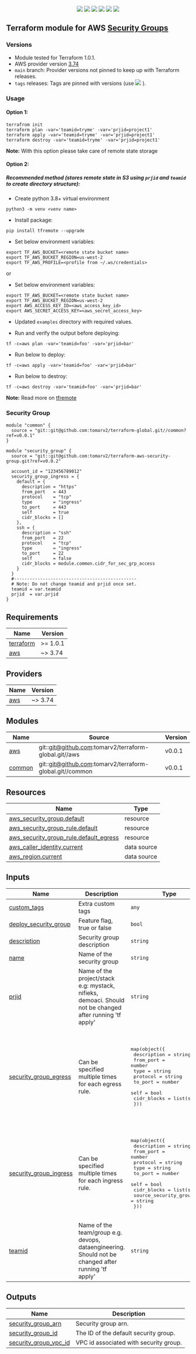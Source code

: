 <p align="center">
    <a href="https://github.com/tomarv2/terraform-aws-security-group/actions/workflows/pre-commit.yml" alt="Pre Commit">
        <img src="https://github.com/tomarv2/terraform-aws-security-group/actions/workflows/pre-commit.yml/badge.svg?branch=main" /></a>
    <a href="https://www.apache.org/licenses/LICENSE-2.0" alt="license">
        <img src="https://img.shields.io/github/license/tomarv2/terraform-aws-security-group" /></a>
    <a href="https://github.com/tomarv2/terraform-aws-security-group/tags" alt="GitHub tag">
        <img src="https://img.shields.io/github/v/tag/tomarv2/terraform-aws-security-group" /></a>
    <a href="https://github.com/tomarv2/terraform-aws-security-group/pulse" alt="Activity">
        <img src="https://img.shields.io/github/commit-activity/m/tomarv2/terraform-aws-security-group" /></a>
    <a href="https://stackoverflow.com/users/6679867/tomarv2" alt="Stack Exchange reputation">
        <img src="https://img.shields.io/stackexchange/stackoverflow/r/6679867"></a>
    <a href="https://twitter.com/intent/follow?screen_name=varuntomar2019" alt="follow on Twitter">
        <img src="https://img.shields.io/twitter/follow/varuntomar2019?style=social&logo=twitter"></a>
</p>

## Terraform module for AWS [Security Groups]((https://registry.terraform.io/modules/tomarv2/security-group/aws/latest))

### Versions

- Module tested for Terraform 1.0.1.
- AWS provider version [3.74](https://registry.terraform.io/providers/hashicorp/aws/latest)
- `main` branch: Provider versions not pinned to keep up with Terraform releases.
- `tags` releases: Tags are pinned with versions (use <a href="https://github.com/tomarv2/terraform-aws-security-group/tags" alt="GitHub tag">
        <img src="https://img.shields.io/github/v/tag/tomarv2/terraform-aws-security-group" /></a> ).


### Usage

#### Option 1:

```
terrafrom init
terraform plan -var='teamid=tryme' -var='prjid=project1'
terraform apply -var='teamid=tryme' -var='prjid=project1'
terraform destroy -var='teamid=tryme' -var='prjid=project1'
```
**Note:** With this option please take care of remote state storage

#### Option 2:

##### Recommended method (stores remote state in S3 using `prjid` and `teamid` to create directory structure):

- Create python 3.8+ virtual environment
```
python3 -m venv <venv name>
```

- Install package:
```
pip install tfremote --upgrade
```

- Set below environment variables:
```
export TF_AWS_BUCKET=<remote state bucket name>
export TF_AWS_BUCKET_REGION=us-west-2
export TF_AWS_PROFILE=<profile from ~/.ws/credentials>
```

or

- Set below environment variables:
```
export TF_AWS_BUCKET=<remote state bucket name>
export TF_AWS_BUCKET_REGION=us-west-2
export AWS_ACCESS_KEY_ID=<aws_access_key_id>
export AWS_SECRET_ACCESS_KEY=<aws_secret_access_key>
```

- Updated `examples` directory with required values.

- Run and verify the output before deploying:
```
tf -c=aws plan -var='teamid=foo' -var='prjid=bar'
```

- Run below to deploy:
```
tf -c=aws apply -var='teamid=foo' -var='prjid=bar'
```

- Run below to destroy:
```
tf -c=aws destroy -var='teamid=foo' -var='prjid=bar'
```

**Note:** Read more on [tfremote](https://github.com/tomarv2/tfremote)
### Security Group
```
module "common" {
  source = "git::git@github.com:tomarv2/terraform-global.git//common?ref=v0.0.1"
}

module "security_group" {
  source = "git::git@github.com:tomarv2/terraform-aws-security-group.git?ref=v0.0.2"

  account_id = "123456789012"
  security_group_ingress = {
    default = {
      description = "https"
      from_port   = 443
      protocol    = "tcp"
      type        = "ingress"
      to_port     = 443
      self        = true
      cidr_blocks = []
    },
    ssh = {
      description = "ssh"
      from_port   = 22
      protocol    = "tcp"
      type        = "ingress"
      to_port     = 22
      self        = false
      cidr_blocks = module.common.cidr_for_sec_grp_access
    }
  }
  #-----------------------------------------------
  # Note: Do not change teamid and prjid once set.
  teamid = var.teamid
  prjid  = var.prjid
}
```

<!-- BEGIN_TF_DOCS -->
## Requirements

| Name | Version |
|------|---------|
| <a name="requirement_terraform"></a> [terraform](#requirement\_terraform) | >= 1.0.1 |
| <a name="requirement_aws"></a> [aws](#requirement\_aws) | ~> 3.74 |

## Providers

| Name | Version |
|------|---------|
| <a name="provider_aws"></a> [aws](#provider\_aws) | ~> 3.74 |

## Modules

| Name | Source | Version |
|------|--------|---------|
| <a name="module_aws"></a> [aws](#module\_aws) | git::git@github.com:tomarv2/terraform-global.git//aws | v0.0.1 |
| <a name="module_common"></a> [common](#module\_common) | git::git@github.com:tomarv2/terraform-global.git//common | v0.0.1 |

## Resources

| Name | Type |
|------|------|
| [aws_security_group.default](https://registry.terraform.io/providers/hashicorp/aws/latest/docs/resources/security_group) | resource |
| [aws_security_group_rule.default](https://registry.terraform.io/providers/hashicorp/aws/latest/docs/resources/security_group_rule) | resource |
| [aws_security_group_rule.default_egress](https://registry.terraform.io/providers/hashicorp/aws/latest/docs/resources/security_group_rule) | resource |
| [aws_caller_identity.current](https://registry.terraform.io/providers/hashicorp/aws/latest/docs/data-sources/caller_identity) | data source |
| [aws_region.current](https://registry.terraform.io/providers/hashicorp/aws/latest/docs/data-sources/region) | data source |

## Inputs

| Name | Description | Type | Default | Required |
|------|-------------|------|---------|:--------:|
| <a name="input_custom_tags"></a> [custom\_tags](#input\_custom\_tags) | Extra custom tags | `any` | `null` | no |
| <a name="input_deploy_security_group"></a> [deploy\_security\_group](#input\_deploy\_security\_group) | Feature flag, true or false | `bool` | `true` | no |
| <a name="input_description"></a> [description](#input\_description) | Security group description | `string` | `null` | no |
| <a name="input_name"></a> [name](#input\_name) | Name of the security group | `string` | `null` | no |
| <a name="input_prjid"></a> [prjid](#input\_prjid) | Name of the project/stack e.g: mystack, nifieks, demoaci. Should not be changed after running 'tf apply' | `string` | n/a | yes |
| <a name="input_security_group_egress"></a> [security\_group\_egress](#input\_security\_group\_egress) | Can be specified multiple times for each egress rule. | <pre>map(object({<br>    description = string<br>    from_port   = number<br>    type        = string<br>    protocol    = string<br>    to_port     = number<br>    self        = bool<br>    cidr_blocks = list(string)<br>  }))</pre> | <pre>{<br>  "default": {<br>    "cidr_blocks": [<br>      "0.0.0.0/0"<br>    ],<br>    "description": "Allow All Outbound",<br>    "from_port": 0,<br>    "protocol": "-1",<br>    "self": false,<br>    "to_port": 0,<br>    "type": "egress"<br>  }<br>}</pre> | no |
| <a name="input_security_group_ingress"></a> [security\_group\_ingress](#input\_security\_group\_ingress) | Can be specified multiple times for each ingress rule. | <pre>map(object({<br>    description              = string<br>    from_port                = number<br>    protocol                 = string<br>    type                     = string<br>    to_port                  = number<br>    self                     = bool<br>    cidr_blocks              = list(string)<br>    source_security_group_id = string<br>  }))</pre> | <pre>{<br>  "default": {<br>    "cidr_blocks": [],<br>    "description": "NFS Inbound",<br>    "from_port": 2049,<br>    "protocol": "tcp",<br>    "self": true,<br>    "source_security_group_id": null,<br>    "to_port": 2049,<br>    "type": "ingress"<br>  }<br>}</pre> | no |
| <a name="input_teamid"></a> [teamid](#input\_teamid) | Name of the team/group e.g. devops, dataengineering. Should not be changed after running 'tf apply' | `string` | n/a | yes |

## Outputs

| Name | Description |
|------|-------------|
| <a name="output_security_group_arn"></a> [security\_group\_arn](#output\_security\_group\_arn) | Security group arn. |
| <a name="output_security_group_id"></a> [security\_group\_id](#output\_security\_group\_id) | The ID of the default security group. |
| <a name="output_security_group_vpc_id"></a> [security\_group\_vpc\_id](#output\_security\_group\_vpc\_id) | VPC id associated with security group. |
<!-- END_TF_DOCS -->

